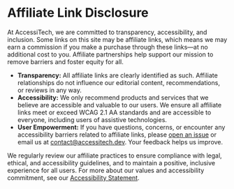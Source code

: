# Affiliate Link Disclosure

At AccessiTech, we are committed to transparency, accessibility, and inclusion. Some links on this site may be affiliate links, which means we may earn a commission if you make a purchase through these links—at no additional cost to you. Affiliate partnerships help support our mission to remove barriers and foster equity for all.

- **Transparency:** All affiliate links are clearly identified as such. Affiliate relationships do not influence our editorial content, recommendations, or reviews in any way.
- **Accessibility:** We only recommend products and services that we believe are accessible and valuable to our users. We ensure all affiliate links meet or exceed WCAG 2.1 AA standards and are accessible to everyone, including users of assistive technologies.
- **User Empowerment:** If you have questions, concerns, or encounter any accessibility barriers related to affiliate links, please [open an issue](https://github.com/AccessiTech/AccessiTech/issues) or email us at [contact@accessitech.dev](mailto:contact@accessitech.dev). Your feedback helps us improve.

We regularly review our affiliate practices to ensure compliance with legal, ethical, and accessibility guidelines, and to maintain a positive, inclusive experience for all users. For more about our values and accessibility commitment, see our [Accessibility Statement](../../ACCESSIBILITY.md).
